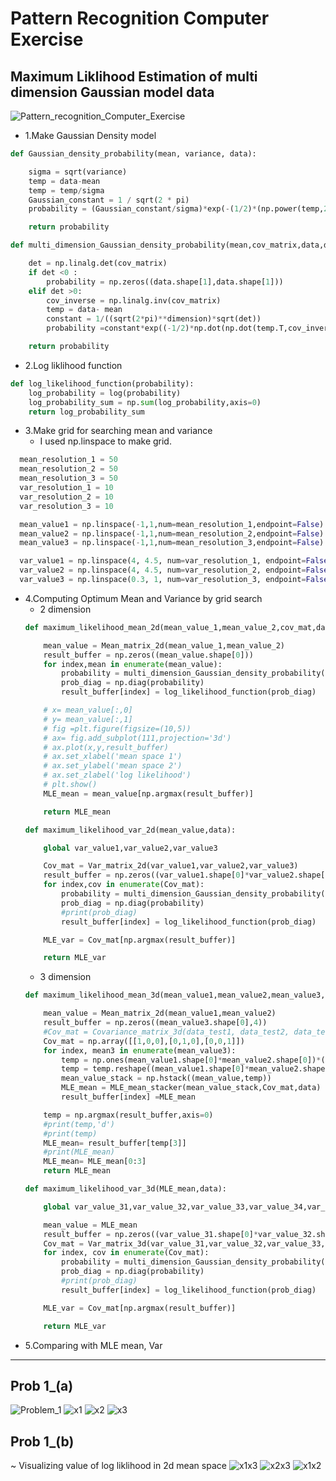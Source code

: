 # Pattern Recognition Computer Exercise
## Maximum Liklihood Estimation of multi dimension Gaussian model data


![Pattern_recognition_Computer_Exercise](https://user-images.githubusercontent.com/62092317/106402503-2337bb80-646d-11eb-83a9-a46f00483d49.PNG)

* 1.Make Gaussian Density model 
```python
def Gaussian_density_probability(mean, variance, data):

    sigma = sqrt(variance)
    temp = data-mean
    temp = temp/sigma
    Gaussian_constant = 1 / sqrt(2 * pi)
    probability = (Gaussian_constant/sigma)*exp(-(1/2)*(np.power(temp,2)))

    return probability

def multi_dimension_Gaussian_density_probability(mean,cov_matrix,data,dimension):

    det = np.linalg.det(cov_matrix)
    if det <0 :
        probability = np.zeros((data.shape[1],data.shape[1]))
    elif det >0:
        cov_inverse = np.linalg.inv(cov_matrix)
        temp = data- mean
        constant = 1/((sqrt(2*pi)**dimension)*sqrt(det))
        probability =constant*exp((-1/2)*np.dot(np.dot(temp.T,cov_inverse),temp))

    return probability
```

* 2.Log liklihood function
```python
def log_likelihood_function(probability):
    log_probability = log(probability)
    log_probability_sum = np.sum(log_probability,axis=0)
    return log_probability_sum
```

* 3.Make grid for searching mean and variance
  * I used np.linspace to make grid.
```python
  mean_resolution_1 = 50
  mean_resolution_2 = 50
  mean_resolution_3 = 50
  var_resolution_1 = 10
  var_resolution_2 = 10
  var_resolution_3 = 10

  mean_value1 = np.linspace(-1,1,num=mean_resolution_1,endpoint=False)
  mean_value2 = np.linspace(-1,1,num=mean_resolution_2,endpoint=False)
  mean_value3 = np.linspace(-1,1,num=mean_resolution_3,endpoint=False)

  var_value1 = np.linspace(4, 4.5, num=var_resolution_1, endpoint=False)
  var_value2 = np.linspace(4, 4.5, num=var_resolution_2, endpoint=False)
  var_value3 = np.linspace(0.3, 1, num=var_resolution_3, endpoint=False)
```
* 4.Computing Optimum Mean and Variance by grid search
  * 2 dimension
  ```python
  def maximum_likelihood_mean_2d(mean_value_1,mean_value_2,cov_mat,data):

      mean_value = Mean_matrix_2d(mean_value_1,mean_value_2)
      result_buffer = np.zeros((mean_value.shape[0]))
      for index,mean in enumerate(mean_value):
          probability = multi_dimension_Gaussian_density_probability(mean.reshape((2,1)),cov_mat,data,2)
          prob_diag = np.diag(probability)
          result_buffer[index] = log_likelihood_function(prob_diag)

      # x= mean_value[:,0]
      # y= mean_value[:,1]
      # fig =plt.figure(figsize=(10,5))
      # ax= fig.add_subplot(111,projection='3d')
      # ax.plot(x,y,result_buffer)
      # ax.set_xlabel('mean space 1')
      # ax.set_ylabel('mean space 2')
      # ax.set_zlabel('log likelihood')
      # plt.show()
      MLE_mean = mean_value[np.argmax(result_buffer)]

      return MLE_mean

  def maximum_likelihood_var_2d(mean_value,data):

      global var_value1,var_value2,var_value3

      Cov_mat = Var_matrix_2d(var_value1,var_value2,var_value3)
      result_buffer = np.zeros((var_value1.shape[0]*var_value2.shape[0]*var_value3.shape[0]))
      for index,cov in enumerate(Cov_mat):
          probability = multi_dimension_Gaussian_density_probability(mean_value.reshape((2,1)),cov,data,2)
          prob_diag = np.diag(probability)
          #print(prob_diag)
          result_buffer[index] = log_likelihood_function(prob_diag)

      MLE_var = Cov_mat[np.argmax(result_buffer)]

      return MLE_var
  ```
  * 3 dimension
  ```python
  def maximum_likelihood_mean_3d(mean_value1,mean_value2,mean_value3,data):

      mean_value = Mean_matrix_2d(mean_value1,mean_value2)
      result_buffer = np.zeros((mean_value3.shape[0],4))
      #Cov_mat = Covariance_matrix_3d(data_test1, data_test2, data_test3)
      Cov_mat = np.array([[1,0,0],[0,1,0],[0,0,1]])
      for index, mean3 in enumerate(mean_value3):
          temp = np.ones(mean_value1.shape[0]*mean_value2.shape[0])*(mean3)
          temp = temp.reshape((mean_value1.shape[0]*mean_value2.shape[0],1))
          mean_value_stack = np.hstack((mean_value,temp))
          MLE_mean = MLE_mean_stacker(mean_value_stack,Cov_mat,data)
          result_buffer[index] =MLE_mean

      temp = np.argmax(result_buffer,axis=0)
      #print(temp,'d')
      #print(temp)
      MLE_mean= result_buffer[temp[3]]
      #print(MLE_mean)
      MLE_mean= MLE_mean[0:3]
      return MLE_mean

  def maximum_likelihood_var_3d(MLE_mean,data):

      global var_value_31,var_value_32,var_value_33,var_value_34,var_value_35,var_value_36

      mean_value = MLE_mean
      result_buffer = np.zeros((var_value_31.shape[0]*var_value_32.shape[0]*var_value_33.shape[0]*var_value_34.shape[0]*var_value_35.shape[0]*var_value_36.shape[0]))
      Cov_mat = Var_matrix_3d(var_value_31,var_value_32,var_value_33,var_value_34,var_value_35,var_value_36)
      for index, cov in enumerate(Cov_mat):
          probability = multi_dimension_Gaussian_density_probability(mean_value.reshape((3,1)),cov,data,3)
          prob_diag = np.diag(probability)
          #print(prob_diag)
          result_buffer[index] = log_likelihood_function(prob_diag)

      MLE_var = Cov_mat[np.argmax(result_buffer)]

      return MLE_var
  ```
* 5.Comparing with MLE mean, Var

------------------------------------------------------------------------------------------------------------------------

## Prob 1_(a)
![Problem_1](https://user-images.githubusercontent.com/62092317/106403896-14a0d280-6474-11eb-9f7a-454ba6ead024.PNG)
![x1](https://user-images.githubusercontent.com/62092317/106403931-38fcaf00-6474-11eb-82f8-708f222ecb5c.PNG)
![x2](https://user-images.githubusercontent.com/62092317/106403937-3b5f0900-6474-11eb-95a4-90c918b86451.PNG)
![x3](https://user-images.githubusercontent.com/62092317/106403941-3d28cc80-6474-11eb-88a6-db9c3bf2ad5f.PNG)

## Prob 1_(b)
~ Visualizing value of log liklihood in 2d mean space
![x1x3](https://user-images.githubusercontent.com/62092317/106404271-a78e3c80-6475-11eb-91c3-82b847a8d40e.PNG)
![x2x3](https://user-images.githubusercontent.com/62092317/106404273-a826d300-6475-11eb-90a2-f6cd50a7b3ef.PNG)
![x1x2](https://user-images.githubusercontent.com/62092317/106404275-a8bf6980-6475-11eb-9ab8-2b1bea2b4637.PNG)
